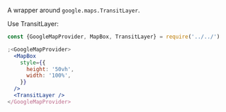 A wrapper around `google.maps.TransitLayer`.

Use TransitLayer:

```jsx
const {GoogleMapProvider, MapBox, TransitLayer} = require('../../')

;<GoogleMapProvider>
  <MapBox
    style={{
      height: '50vh',
      width: '100%',
    }}
  />
  <TransitLayer />
</GoogleMapProvider>
```
